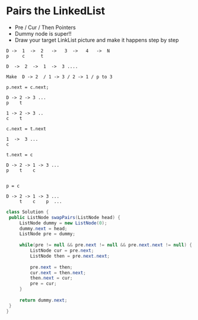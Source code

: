 # Pairs the LinkedList

- Pre / Cur / Then Pointers
- Dummy node is super!!
- Draw your target LinkList picture and make it happens step by step

```
D ->  1  ->  2   ->   3  ->   4   ->  N
p     c      t

D  ->  2  ->  1  ->  3 ....

Make  D -> 2  / 1 -> 3 / 2 -> 1 / p to 3

p.next = c.next;

D -> 2 -> 3 ...
p    t

1 -> 2 -> 3 ..
c    t

c.next = t.next

1  ->  3 ...
c

t.next = c

D -> 2 -> 1 -> 3 ...
p    t    c


p = c

D -> 2 -> 1 -> 3 ...
     t    c    p  ...
```

 ```java
class Solution {
  public ListNode swapPairs(ListNode head) {
      ListNode dummy = new ListNode(0);
      dummy.next = head;
      ListNode pre = dummy;
      
      while(pre != null && pre.next != null && pre.next.next != null) {
          ListNode cur = pre.next;
          ListNode then = pre.next.next;
          
          pre.next = then;
          cur.next = then.next;
          then.next = cur;
          pre = cur;
      }
      
      return dummy.next;
  }
}

 ```